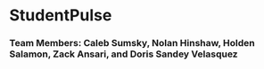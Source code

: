 # StudentPulse

### Team Members: Caleb Sumsky, Nolan Hinshaw, Holden Salamon, Zack Ansari, and Doris Sandey Velasquez
